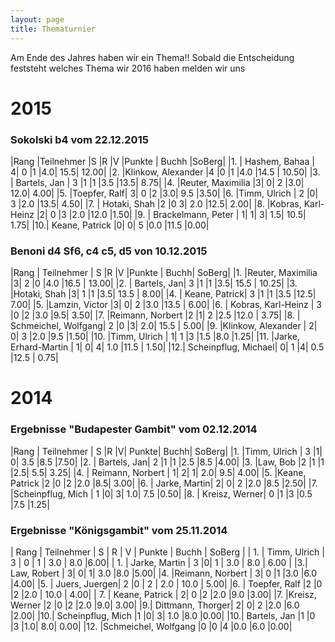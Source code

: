 ```yaml
---
layout: page
title: Thematurnier
---
```


Am Ende des Jahres haben wir ein Thema!! Sobald  die Entscheidung feststeht
welches Thema wir 2016 haben melden wir uns

# 2015

### Sokolski b4 vom 22.12.2015

|Rang  |Teilnehmer  |S |R |V |Punkte | Buchh |SoBerg|
|1. | Hashem, Bahaa         |  4| 0 |1 |4.0| 15.5|  12.00|
|2.  |Klinkow, Alexander           |4 |0 |1 |4.0 |14.5 | 10.50|
|3. | Bartels, Jan   |         3 |1 |1 |3.5 |13.5|  8.75|
|4.  |Reuter, Maximilia           |3| 0| 2 |3.0| 12.0|  4.00|
|5.  |Toepfer, Ralf|           3| 0 |2 |3.0| 9.5 |3.50|
|6.  |Timm, Ulrich           | 2 |0| 3 |2.0 |13.5|  4.50|
|7. | Hotaki, Shah            |2 |0 3| 2.0 |12.5|  2.00|
|8.  |Kobras, Karl-Heinz           |2| 0 |3 |2.0 |12.0  |1.50|
|9. | Brackelmann, Peter |          1| 1| 3| 1.5| 10.5|  1.75|
|10.| Keane, Patrick            |0| 0| 5 |0.0 |11.5  |0.00|

### Benoni  d4 Sf6, c4 c5, d5 von 10.12.2015

|Rang | Teilnehmer |   S |R |V |Punkte | Buchh| SoBerg|
|1.  |Reuter, Maximilia           |3| 2 |0 |4.0 |16.5 | 13.00|
|2. | Bartels, Jan|            3 |1 |1 |3.5| 15.5 | 10.25|
|3.  |Hotaki, Shah            |3| 1 |1 |3.5| 13.5 | 8.00|
|4. | Keane, Patrick|            3 |1 |1 |3.5 |12.5|  7.00|
|5.  |Lamzin, Victor            |3| 0| 2 |3.0 |13.5 | 6.00|
|6. | Kobras, Karl-Heinz |          3 |0 |2 |3.0 |9.5| 3.50|
|7.  |Reimann, Norbert            |2 |1| 2 |2.5 |12.0 | 3.75|
|8. | Schmeichel, Wolfgang|           2 |0 |3| 2.0| 15.5 | 5.00|
|9.  |Klinkow, Alexander          | 2| 0| 3 |2.0 |9.5 |1.50|
|10. |Timm, Ulrich |           1| 1 |3 |1.5 |8.0 |1.25|
|11. |Jarke, Erhard-Martin          | 1| 0| 4| 1.0 |11.5 | 1.50|
|12.| Scheinpflug, Michael|           0| 1 |4| 0.5 |12.5 | 0.75|


# 2014

### Ergebnisse "Budapester Gambit" vom 02.12.2014

|Rang | Teilnehmer  |  S |R |V| Punkte|  Buchh| SoBerg|
|1.  |Timm, Ulrich           | 3 |1| 0| 3.5 |8.5 |7.50|
|2. | Bartels, Jan|            2 |1 |1 |2.5 |8.5 |4.00|
|3.  |Law, Bob            |2 |1 |1 |2.5| 5.5| 3.25|
|4. | Reimann, Norbert |           1| 2| 1| 2.0| 9.5| 4.00|
|5.  |Keane, Patrick            |2 |0 |2 |2.0 |8.5| 3.00|
|6. | Jarke, Martin|           2| 0| 2 |2.0 |8.5 |2.50|
|7.  |Scheinpflug, Mich          | 1 |0| 3| 1.0| 7.5 |0.50|
|8. | Kreisz, Werner|            0 |1 |3 |0.5 |7.5 |1.25|

### Ergebnisse "Königsgambit" vom 25.11.2014

| Rang | Teilnehmer |   S | R | V | Punkte | Buchh | SoBerg |
| 1. | Timm, Ulrich |           3 | 0 | 1 | 3.0 | 8.0 |6.00|
| 1.  | Jarke, Martin          | 3 |0| 1 | 3.0 | 8.0 | 6.00 |
|3.|  Law, Robert |           3| 0| 1| 3.0 |8.0 |5.00|
|4.  |Reimann, Norbert           | 3| 0 |1 |3.0 |6.0 |4.00|
|5. | Juers, Juergen|            2 |0 | 2 | 2.0 | 10.0 |  5.00|
|6. |  Toepfer, Ralf           |2 |0 |2 |2.0 | 10.0  | 4.00|
| 7. | Keane, Patrick           | 2| 0 |2 |2.0 |9.0 |3.00|
|7.  |Kreisz, Werner            |2 |0 |2 |2.0 |9.0| 3.00|
|9.|  Dittmann, Thorger|           2| 0| 2 |2.0 |6.0 |2.00|
|10.| Scheinpflug, Mich           |1 |0| 3| 1.0 |8.0 |0.00|
|10.| Bartels, Jan            |1 |0 |3 |1.0| 8.0| 0.00|
|12. |Schmeichel, Wolfgang           |0 |0 |4 |0.0 |6.0 |0.00|

